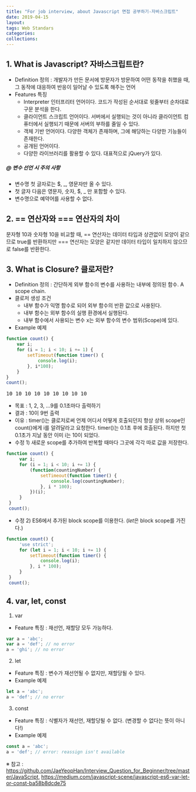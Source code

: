 ```yaml
---
title: "For job interview, about Javascript 면접 공부하기-자바스크립트"
date: 2019-04-15
layout:
tags: Web Standars
categories: 
collections:
---
```



## 1. What is Javascript? 자바스크립트란?
- Definition 정의 : 개발자가 만든 문서에 방문자가 방문하여 어떤 동작을 취했을 때, 그 동작에 대응하여 반응이 일어날 수 있도록 해주는 언어
- Features 특징
  - Interpreter 인터프리터 언어이다. 코드가 작성된 순서대로 윗줄부터 순차대로 구문 분석을 한다.
  - 클라이언트 스크립트 언어이다. 서버에서 실행되는 것이 아니라 클라이언트 컴퓨터에서 실행되기 때문에 서버의 부하를 줄일 수 있다. 
  - 객체 기반 언어이다. 다양한 객체가 존재하며, 그에 해당하는 다양한 기능들이 존재한다.
  - 공개된 언어이다.
  - 다양한 라이브러리를 활용할 수 있다. 대표적으로 jQuery가 있다.

##### @ 변수 선언 시 주의 사항
- 변수명 첫 글자로는 $, _, 영문자만 올 수 있다.
- 첫 글자 다음은 영문자, 숫자, $, _ 만 포함할 수 있다.
- 변수명으로 예약어를 사용할 수 없다.

## 2. == 연산자와 === 연산자의 차이
문자형 10과 숫자형 10을 비교할 때, == 연산자는 데이터 타입과 상관없이 모양이 같으므로 true를 반환하지만 === 연산자는 모양은 같지만 데이터 타입이 일치하지 않으므로 false를 반환한다.


## 3. What is Closure? 클로저란?
- Definition 정의 : 간단하게 외부 함수의 변수를 사용하는 내부에 정의된 함수. A scope chain.
- 클로저 생성 조건
  - 내부 함수가 익명 함수로 되어 외부 함수의 반환 값으로 사용된다.
  - 내부 함수는 외부 함수의 실행 환경에서 실행된다.
  - 내부 함수에서 사용되는 변수 x는 외부 함수의 변수 범위(Scope)에 있다.
- Example 예제
```javascript
function count() {
    var i;
    for (i = 1; i < 10; i += 1) {
        setTimeout(function timer() {
            console.log(i);
        }, i*100);
    }
}
count();
```
<pre>
10 10 10 10 10 10 10 10 10
</pre>

  - 목표 : 1, 2, 3, ...9를 0.1초마다 출력하기 <br>
  - 결과 : 10이 9번 출력<br>
  - 이유 : timer()는 클로저로써 언제 어디서 어떻게 호출되던지 항상 상위 scope인 count()에게 i를 알려달라고 요청한다. timer()는 0.1초 후에 호출된다. 하지만 첫 0.1초가 지날 동안 이미 i는 10이 되었다. 
  - 수정 1) 새로운 scope를 추가하여 반복할 때마다 그곳에 각각 따로 값을 저장한다.

```javascript
function count() {
     var i;
     for (i = 1; i < 10; i += 1) {
         (function(countingNumber) {
             setTimeout(function timer() {
                 console.log(countingNumber);
             }, i * 100);
         })(i);
     }
 }
 count();
```
  - 수정 2) ES6에서 추가된 block scope를 이용한다. (<i>let</i>은 block scope를 가진다.)
```javascript
function count() {
     'use strict';
     for (let i = 1; i < 10; i += 1) {
         setTimeout(function timer() {
             console.log(i);
         }, i * 100);
     }
 }
 count();
```

## 4. var, let, const
1. var
- Feature 특징 : 재선언, 재할당 모두 가능하다.
```javascript
var a = 'abc';
var a = 'def'; // no error
a = 'ghi'; // no error
```
2. let
- Feature 특징 : 변수가 재선언될 수 없지만, 재할당될 수 있다.
- Example 예제
```javascript
let a = 'abc';
a = 'def'; // no error
```
3. const
- Feature 특징 : 식별자가 재선언, 재할당될 수 없다. (변경할 수 없다는 뜻이 아니다!)
- Example 예제
```javascript
const a = 'abc';
a = 'def'; // error: reassign isn't available
```



※ 참고 : https://github.com/JaeYeopHan/Interview_Question_for_Beginner/tree/master/JavaScript, https://medium.com/javascript-scene/javascript-es6-var-let-or-const-ba58b8dcde75
